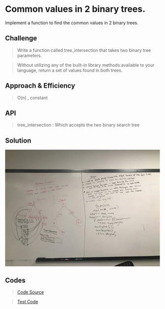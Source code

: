 # Common values in 2 binary trees.
Implement a function to find the common values in 2 binary trees.


## Challenge

> Write a function called tree_intersection that takes two binary tree parameters.

> Without utilizing any of the built-in library methods available to your language, return a set of values found in both trees.

## Approach & Efficiency
> O(n) , constant 

## API
> tree_intersection : Which accepts the two binary search tree

## Solution
![alt_text](https://github.com/wosunkwo/data-structures-and-algorithms/blob/master/code401-challenges/assets/tree_intersection.jpg)



## Codes
> [Code Source](https://github.com/wosunkwo/data-structures-and-algorithms/blob/master/code401-challenges/src/main/java/code401/challenges/treeIntersection/TreeIntersection.java)

> [Test Code](https://github.com/wosunkwo/data-structures-and-algorithms/blob/master/code401-challenges/src/test/java/code401/challenges/treeIntersection/TreeIntersectionTest.java)
